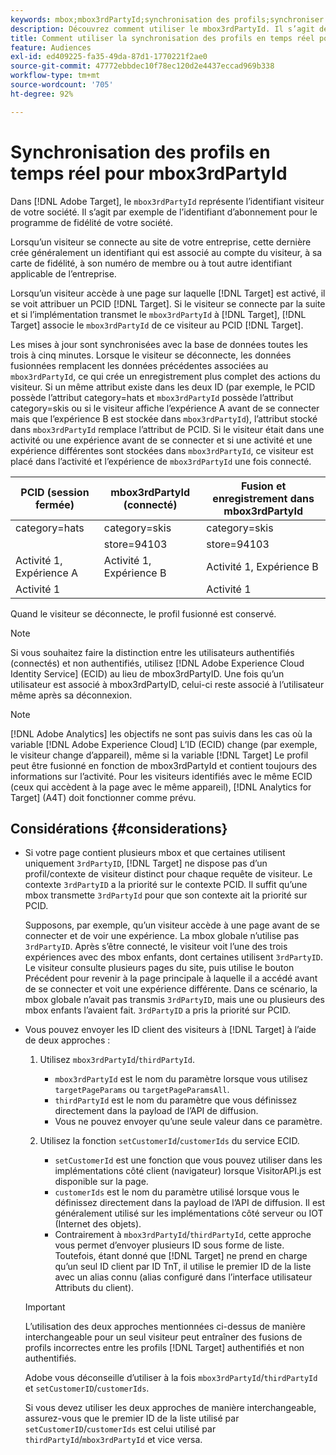 ```yaml
---
keywords: mbox;mbox3rdPartyId;synchronisation des profils;synchroniser les profils;PCID
description: Découvrez comment utiliser le mbox3rdPartyId. Il s’agit de l’identifiant visiteur de votre organisation, tel que l’identifiant d’abonnement pour le programme de fidélité de votre organisation.
title: Comment utiliser la synchronisation des profils en temps réel pour mbox3rdPartyId ?
feature: Audiences
exl-id: ed409225-fa35-49da-87d1-1770221f2ae0
source-git-commit: 47772ebbdec10f78ec120d2e4437eccad969b338
workflow-type: tm+mt
source-wordcount: '705'
ht-degree: 92%

---
```


# Synchronisation des profils en temps réel pour mbox3rdPartyId

Dans [!DNL Adobe Target], le `mbox3rdPartyId` représente l’identifiant visiteur de votre société. Il s’agit par exemple de l’identifiant d’abonnement pour le programme de fidélité de votre société.

Lorsqu’un visiteur se connecte au site de votre entreprise, cette dernière crée généralement un identifiant qui est associé au compte du visiteur, à sa carte de fidélité, à son numéro de membre ou à tout autre identifiant applicable de l’entreprise.

Lorsqu’un visiteur accède à une page sur laquelle [!DNL Target] est activé, il se voit attribuer un PCID [!DNL Target]. Si le visiteur se connecte par la suite et si l’implémentation transmet le `mbox3rdPartyId` à [!DNL Target], [!DNL Target] associe le `mbox3rdPartyId` de ce visiteur au PCID [!DNL Target].

Les mises à jour sont synchronisées avec la base de données toutes les trois à cinq minutes. Lorsque le visiteur se déconnecte, les données fusionnées remplacent les données précédentes associées au `mbox3rdPartyId`, ce qui crée un enregistrement plus complet des actions du visiteur. Si un même attribut existe dans les deux ID (par exemple, le PCID possède l’attribut category=hats et `mbox3rdPartyId` possède l’attribut category=skis ou si le visiteur affiche l’expérience A avant de se connecter mais que l’expérience B est stockée dans `mbox3rdPartyId`), l’attribut stocké dans `mbox3rdPartyId` remplace l’attribut de PCID. Si le visiteur était dans une activité ou une expérience avant de se connecter et si une activité et une expérience différentes sont stockées dans `mbox3rdPartyId`, ce visiteur est placé dans l’activité et l’expérience de `mbox3rdPartyId` une fois connecté.

| PCID (session fermée) | mbox3rdPartyId (connecté) | Fusion et enregistrement dans mbox3rdPartyId |
|---|---|---|
| category=hats | category=skis | category=skis |
|  | store=94103 | store=94103 |
| Activité 1, Expérience A | Activité 1, Expérience B | Activité 1, Expérience B |
| Activité 1 |  | Activité 1 |

Quand le visiteur se déconnecte, le profil fusionné est conservé.

>[!NOTE]
>
>Si vous souhaitez faire la distinction entre les utilisateurs authentifiés (connectés) et non authentifiés, utilisez [!DNL Adobe Experience Cloud Identity Service] (ECID) au lieu de mbox3rdPartyID. Une fois qu’un utilisateur est associé à mbox3rdPartyID, celui-ci reste associé à l’utilisateur même après sa déconnexion.

>[!NOTE]
>
>[!DNL Adobe Analytics] les objectifs ne sont pas suivis dans les cas où la variable [!DNL Adobe Experience Cloud] L’ID (ECID) change (par exemple, le visiteur change d’appareil), même si la variable [!DNL Target] Le profil peut être fusionné en fonction de mbox3rdPartyId et contient toujours des informations sur l’activité. Pour les visiteurs identifiés avec le même ECID (ceux qui accèdent à la page avec le même appareil), [!DNL Analytics for Target] (A4T) doit fonctionner comme prévu.

## Considérations {#considerations}

* Si votre page contient plusieurs mbox et que certaines utilisent uniquement `3rdPartyID`, [!DNL Target] ne dispose pas d’un profil/contexte de visiteur distinct pour chaque requête de visiteur. Le contexte `3rdPartyID` a la priorité sur le contexte PCID. Il suffit qu’une mbox transmette `3rdPartyId` pour que son contexte ait la priorité sur PCID.

   Supposons, par exemple, qu’un visiteur accède à une page avant de se connecter et de voir une expérience. La mbox globale n’utilise pas `3rdPartyID`. Après s’être connecté, le visiteur voit l’une des trois expériences avec des mbox enfants, dont certaines utilisent `3rdPartyID`. Le visiteur consulte plusieurs pages du site, puis utilise le bouton Précédent pour revenir à la page principale à laquelle il a accédé avant de se connecter et voit une expérience différente. Dans ce scénario, la mbox globale n’avait pas transmis `3rdPartyID`, mais une ou plusieurs des mbox enfants l’avaient fait. `3rdPartyID` a pris la priorité sur PCID.

* Vous pouvez envoyer les ID client des visiteurs à [!DNL Target] à l’aide de deux approches :

   1. Utilisez `mbox3rdPartyId`/`thirdPartyId`.

      * `mbox3rdPartyId` est le nom du paramètre lorsque vous utilisez `targetPageParams` ou `targetPageParamsAll`.
      * `thirdPartyId` est le nom du paramètre que vous définissez directement dans la payload de l’API de diffusion.
      * Vous ne pouvez envoyer qu’une seule valeur dans ce paramètre.
   1. Utilisez la fonction `setCustomerId`/`customerIds` du service ECID.

      * `setCustomerId` est une fonction que vous pouvez utiliser dans les implémentations côté client (navigateur) lorsque VisitorAPI.js est disponible sur la page.
      * `customerIds` est le nom du paramètre utilisé lorsque vous le définissez directement dans la payload de l’API de diffusion. Il est généralement utilisé sur les implémentations côté serveur ou IOT (Internet des objets).
      * Contrairement à `mbox3rdPartyId`/`thirdPartyId`, cette approche vous permet d’envoyer plusieurs ID sous forme de liste. Toutefois, étant donné que [!DNL Target] ne prend en charge qu’un seul ID client par ID TnT, il utilise le premier ID de la liste avec un alias connu (alias configuré dans l’interface utilisateur Attributs du client).

   >[!IMPORTANT]
   >
   > L’utilisation des deux approches mentionnées ci-dessus de manière interchangeable pour un seul visiteur peut entraîner des fusions de profils incorrectes entre les profils [!DNL Target] authentifiés et non authentifiés.
   >
   >Adobe vous déconseille d’utiliser à la fois `mbox3rdPartyId`/`thirdPartyId` et `setCustomerID`/`customerIds`.
   >
   >Si vous devez utiliser les deux approches de manière interchangeable, assurez-vous que le premier ID de la liste utilisé par `setCustomerID`/`customerIds` est celui utilisé par `thirdPartyId`/`mbox3rdPartyId` et vice versa.

